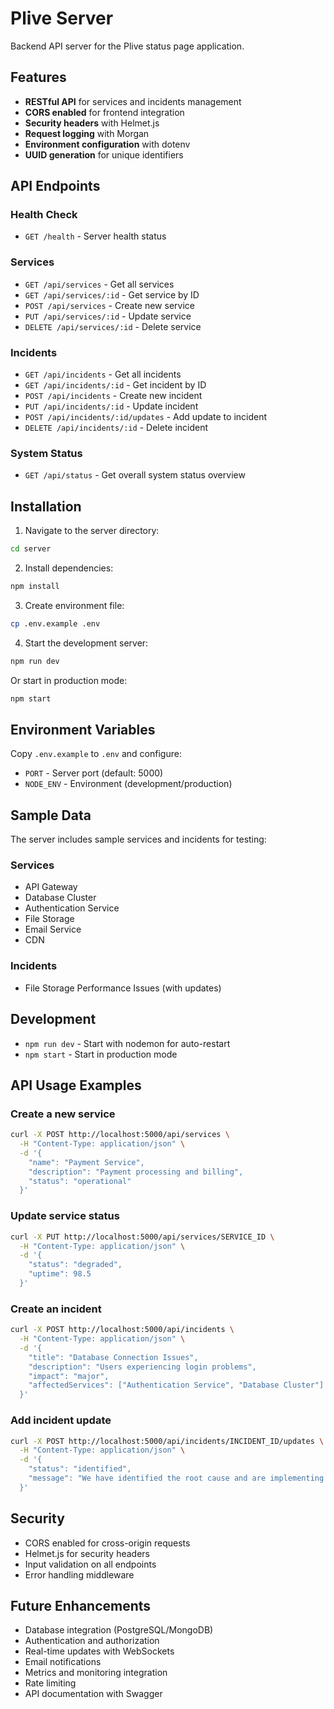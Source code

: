# Plive Server

Backend API server for the Plive status page application.

## Features

- **RESTful API** for services and incidents management
- **CORS enabled** for frontend integration
- **Security headers** with Helmet.js
- **Request logging** with Morgan
- **Environment configuration** with dotenv
- **UUID generation** for unique identifiers

## API Endpoints

### Health Check
- `GET /health` - Server health status

### Services
- `GET /api/services` - Get all services
- `GET /api/services/:id` - Get service by ID
- `POST /api/services` - Create new service
- `PUT /api/services/:id` - Update service
- `DELETE /api/services/:id` - Delete service

### Incidents
- `GET /api/incidents` - Get all incidents
- `GET /api/incidents/:id` - Get incident by ID
- `POST /api/incidents` - Create new incident
- `PUT /api/incidents/:id` - Update incident
- `POST /api/incidents/:id/updates` - Add update to incident
- `DELETE /api/incidents/:id` - Delete incident

### System Status
- `GET /api/status` - Get overall system status overview

## Installation

1. Navigate to the server directory:
```bash
cd server
```

2. Install dependencies:
```bash
npm install
```

3. Create environment file:
```bash
cp .env.example .env
```

4. Start the development server:
```bash
npm run dev
```

Or start in production mode:
```bash
npm start
```

## Environment Variables

Copy `.env.example` to `.env` and configure:

- `PORT` - Server port (default: 5000)
- `NODE_ENV` - Environment (development/production)

## Sample Data

The server includes sample services and incidents for testing:

### Services
- API Gateway
- Database Cluster
- Authentication Service
- File Storage
- Email Service
- CDN

### Incidents
- File Storage Performance Issues (with updates)

## Development

- `npm run dev` - Start with nodemon for auto-restart
- `npm start` - Start in production mode

## API Usage Examples

### Create a new service
```bash
curl -X POST http://localhost:5000/api/services \
  -H "Content-Type: application/json" \
  -d '{
    "name": "Payment Service",
    "description": "Payment processing and billing",
    "status": "operational"
  }'
```

### Update service status
```bash
curl -X PUT http://localhost:5000/api/services/SERVICE_ID \
  -H "Content-Type: application/json" \
  -d '{
    "status": "degraded",
    "uptime": 98.5
  }'
```

### Create an incident
```bash
curl -X POST http://localhost:5000/api/incidents \
  -H "Content-Type: application/json" \
  -d '{
    "title": "Database Connection Issues",
    "description": "Users experiencing login problems",
    "impact": "major",
    "affectedServices": ["Authentication Service", "Database Cluster"]
  }'
```

### Add incident update
```bash
curl -X POST http://localhost:5000/api/incidents/INCIDENT_ID/updates \
  -H "Content-Type: application/json" \
  -d '{
    "status": "identified",
    "message": "We have identified the root cause and are implementing a fix."
  }'
```

## Security

- CORS enabled for cross-origin requests
- Helmet.js for security headers
- Input validation on all endpoints
- Error handling middleware

## Future Enhancements

- Database integration (PostgreSQL/MongoDB)
- Authentication and authorization
- Real-time updates with WebSockets
- Email notifications
- Metrics and monitoring integration
- Rate limiting
- API documentation with Swagger
